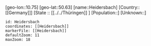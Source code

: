 ﻿---
location: [50.63,10.75]
mapzoom: [7,12] 
mapmarker: city 
type: City
tags:
- geo/City


SpocWebEntityId: 30836
isDeleted: false
confidential: public

---
[geo-lon::10.75]
[geo-lat::50.63]
[name::Heidersbach]
[Country::[[Germany]]]
[State :: [[../../Thüringen]] ]
[Population::]
[Unknown::]


```leaflet
id: Heidersbach
coordinates: [[Heidersbach]]
markerFile: [[Heidersbach]]
defaultZoom: 11 
maxZoom: 18
```
